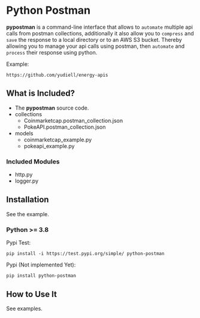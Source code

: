 # Python Postman

**pypostman** is a command-line interface that allows to `automate` multiple api calls from postman collections, additionally it also allow you to `compress` and `save` the response to a local directory or to an AWS S3 bucket.
Thereby allowing you to manage your api calls using postman, then `automate` and `process` their response using python.

Example:

```
https://github.com/yudiell/energy-apis
```
## What is Included?

- The **pypostman** source code.
- collections
  - Coinmarketcap.postman_collection.json
  - PokeAPI.postman_collection.json
- models
  - coinmarketcap_example.py
  - pokeapi_example.py

### Included Modules
- http.py
- logger.py

## Installation
See the example.

### Python >= 3.8

Pypi Test:
  ```
  pip install -i https://test.pypi.org/simple/ python-postman
  ```
Pypi (Not implemented Yet):
  ```  
  pip install python-postman
  ```

## How to Use It

See examples.
